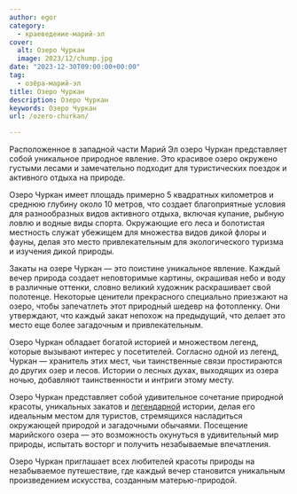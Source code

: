 ```yaml
---
author: egor
category:
  - краеведение-марий-эл
cover:
  alt: Озеро Чуркан
  image: 2023/12/chump.jpg
date: "2023-12-30T09:00:00+00:00"
tag:
  - озёра-марий-эл
title: Озеро Чуркан
description: Озеро Чуркан
keywords: Озеро Чуркан
url: /ozero-churkan/

---
```

Расположенное в западной части Марий Эл озеро Чуркан представляет собой уникальное природное явление. Это красивое озеро окружено густыми лесами и замечательно подходит для туристических поездок и активного отдыха на природе.

Озеро Чуркан имеет площадь примерно 5 квадратных километров и среднюю глубину около 10 метров, что создает благоприятные условия для разнообразных видов активного отдыха, включая купание, рыбную ловлю и водные виды спорта. Окружающие его леса и болотистая местность служат убежищем для множества видов дикой флоры и фауны, делая это место привлекательным для экологического туризма и изучения дикой природы.

Закаты на озере Чуркан — это поистине уникальное явление. Каждый вечер природа создает неповторимые картины, окрашивая небо и воду в различные оттенки, словно великий художник раскрашивает свой полотенце. Некоторые ценители прекрасного специально приезжают на озеро, чтобы запечатлеть этот природный шедевр на фотопленку. Они утверждают, что каждый закат непохож на предыдущий, что делает это место еще более загадочным и привлекательным.

Озеро Чуркан обладает богатой историей и множеством легенд, которые вызывают интерес у посетителей. Согласно одной из легенд, Чуркан — хранитель этих мест, чьи таинственные связи простираются до других озер и лесов. Истории о лесных духах, выходящих из озера ночью, добавляют таинственности и интриги этому месту.

Озеро Чуркан представляет собой удивительное сочетание природной красоты, уникальных закатов и [легендарной](/marijskij-leshij/) истории, делая его идеальным местом для туристов, стремящихся насладиться окружающей природой и загадочными обычаями. Посещение марийского озера — это возможность окунуться в удивительный мир природы, испытать восторг и получить незабываемые впечатления.

Озеро Чуркан приглашает всех любителей красоты природы на незабываемое путешествие, где каждый вечер становится уникальным произведением искусства, созданным матерью-природой.
